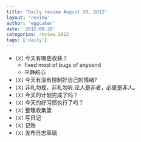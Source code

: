 ```yaml
---
title: "Daily review August 28, 2012" 
layout: 'review'
author: 'eggcaker'
date: '2012-08-28'
categories: review 2012
tags: ['daily']
---
```



  * `[X]` 今天有哪些收获？ 
    * fixed most of bugs of anysend 
    * 平静的心 
  * `[X]` 今天有没有控制好自己的情绪? 
  * `[X]` 非礼勿视，非礼勿听,论人是非者，必是是非人。 
  * `[X]` 今天的计划完成了吗？ 
  * `[X]` 今天的好习惯执行了吗？ 
  * `[X]` 整理收集篮 
  * `[X]` 写日记 
  * `[X]` 记账 
  * `[X]` 发布日志草稿 

